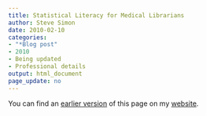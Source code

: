 ```yaml
---
title: Statistical Literacy for Medical Librarians
author: Steve Simon
date: 2010-02-10
categories:
- "*Blog post"
- 2010
- Being updated
- Professional details
output: html_document
page_update: no
---
```


You can find an [earlier version][sim1] of this page on my [website][sim2].

[sim1]: http://www.pmean.com/10/StatisticsLibrarians.html
[sim2]: http://www.pmean.com
